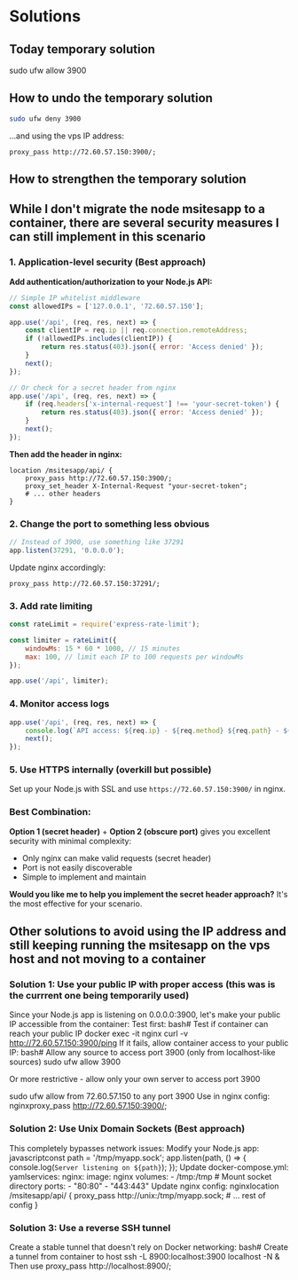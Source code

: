 # Solutions

## Today temporary solution

sudo ufw allow 3900

## How to undo the temporary solution

```bash
sudo ufw deny 3900
```

...and using the vps IP address:

```nginx
proxy_pass http://72.60.57.150:3900/;
```

## How to strengthen the temporary solution

## While I don't migrate the node msitesapp to a container, there are several security measures I can still implement in this scenario

### **1. Application-level security (Best approach)**

**Add authentication/authorization to your Node.js API:**

```javascript
// Simple IP whitelist middleware
const allowedIPs = ['127.0.0.1', '72.60.57.150'];

app.use('/api', (req, res, next) => {
    const clientIP = req.ip || req.connection.remoteAddress;
    if (!allowedIPs.includes(clientIP)) {
        return res.status(403).json({ error: 'Access denied' });
    }
    next();
});

// Or check for a secret header from nginx
app.use('/api', (req, res, next) => {
    if (req.headers['x-internal-request'] !== 'your-secret-token') {
        return res.status(403).json({ error: 'Access denied' });
    }
    next();
});
```

**Then add the header in nginx:**

```nginx
location /msitesapp/api/ {
    proxy_pass http://72.60.57.150:3900/;
    proxy_set_header X-Internal-Request "your-secret-token";
    # ... other headers
}
```

### **2. Change the port to something less obvious**

```javascript
// Instead of 3900, use something like 37291
app.listen(37291, '0.0.0.0');
```

Update nginx accordingly:

```nginx
proxy_pass http://72.60.57.150:37291/;
```

### **3. Add rate limiting**

```javascript
const rateLimit = require('express-rate-limit');

const limiter = rateLimit({
    windowMs: 15 * 60 * 1000, // 15 minutes
    max: 100, // limit each IP to 100 requests per windowMs
});

app.use('/api', limiter);
```

### **4. Monitor access logs**

```javascript
app.use('/api', (req, res, next) => {
    console.log(`API access: ${req.ip} - ${req.method} ${req.path} - ${new Date()}`);
    next();
});
```

### **5. Use HTTPS internally (overkill but possible)**

Set up your Node.js with SSL and use `https://72.60.57.150:3900/` in nginx.

### **Best Combination:**

**Option 1 (secret header)** + **Option 2 (obscure port)** gives you excellent security with minimal complexity:

- Only nginx can make valid requests (secret header)
- Port is not easily discoverable
- Simple to implement and maintain

**Would you like me to help you implement the secret header approach?** It's the most effective for your scenario.

## Other solutions to avoid using the IP address and still keeping running the msitesapp on the vps host and not moving to a container

### Solution 1: Use your public IP with proper access (this was is the currrent one being temporarily used)

Since your Node.js app is listening on 0.0.0.0:3900, let's make your public IP accessible from the container:
Test first:
bash# Test if container can reach your public IP
docker exec -it nginx curl -v http://72.60.57.150:3900/ping
If it fails, allow container access to your public IP:
bash# Allow any source to access port 3900 (only from localhost-like sources)
sudo ufw allow 3900

Or more restrictive - allow only your own server to access port 3900

sudo ufw allow from 72.60.57.150 to any port 3900
Use in nginx config:
nginxproxy_pass http://72.60.57.150:3900/;

### Solution 2: Use Unix Domain Sockets (Best approach)

This completely bypasses network issues:
Modify your Node.js app:
javascriptconst path = '/tmp/myapp.sock';
app.listen(path, () => {
console.log(`Server listening on ${path}`);
});
Update docker-compose.yml:
yamlservices:
nginx:
image: nginx
volumes: - /tmp:/tmp # Mount socket directory
ports: - "80:80" - "443:443"
Update nginx config:
nginxlocation /msitesapp/api/ {
proxy_pass http://unix:/tmp/myapp.sock; # ... rest of config
}

### Solution 3: Use a reverse SSH tunnel

Create a stable tunnel that doesn't rely on Docker networking:
bash# Create a tunnel from container to host
ssh -L 8900:localhost:3900 localhost -N &
Then use proxy_pass http://localhost:8900/;
